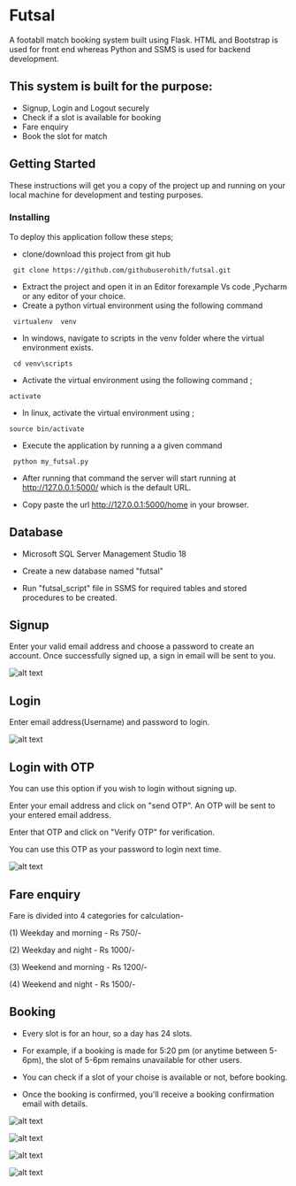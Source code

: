 
# Futsal

A footabll match booking system built using Flask. HTML and Bootstrap is used for front end whereas Python and SSMS is used for backend development.


## This system is built for the purpose:
* Signup, Login and Logout securely
* Check if a slot is available for booking
* Fare enquiry
* Book the slot for match


## Getting Started

These instructions will get you a copy of the project up and running on your local machine for development and testing purposes. 


### Installing

To deploy this application follow these steps;
* clone/download this project from git hub
```
 git clone https://github.com/githubuserohith/futsal.git

```
* Extract the project and open it in an Editor forexample Vs code ,Pycharm or any editor of your choice.
* Create a python virtual environment using the following command
```
 virtualenv  venv 

``` 
* In windows, navigate to scripts in the venv folder where the virtual environment exists.
```
 cd venv\scripts

```
*  Activate the virtual environment using the following command ;
```
activate

```
* In linux, activate the virtual environment using ;
```
source bin/activate

```
* Execute the application by running a a given command

```
 python my_futsal.py

``` 

* After running that command the server will start running at http://127.0.0.1:5000/ which is the default URL.

* Copy paste the url http://127.0.0.1:5000/home in your browser.


## Database

* Microsoft SQL Server Management Studio 18

* Create a new database named "futsal"

* Run "futsal_script" file in SSMS for required tables and stored procedures to be created.

## Signup

Enter your valid email address and choose a password to create an account. Once successfully signed up, a sign in email will be sent to you.

![alt text](https://imgur.com/pmlMGiI.png)


## Login

Enter email address(Username) and password to login.

![alt text](https://imgur.com/qwsLJTI.png)


## Login with OTP

You can use this option if you wish to login without signing up.

Enter your email address and click on "send OTP". An OTP will be sent to your entered email address.

Enter that OTP and click on "Verify OTP" for verification.

You can use this OTP as your password to login next time.

![alt text](https://imgur.com/StEXMGe.png)


## Fare enquiry

Fare is divided into 4 categories for calculation-

(1) Weekday and morning - Rs 750/-

(2) Weekday and night - Rs 1000/-

(3) Weekend and morning - Rs 1200/-

(4) Weekend and night - Rs 1500/-


## Booking 

* Every slot is for an hour, so a day has 24 slots.

* For example, if a booking is made for 5:20 pm (or anytime between 5-6pm), the slot of 5-6pm remains unavailable for other users.

* You can check if a slot of your choise is available or not, before booking.

* Once the booking is confirmed, you'll receive a booking confirmation email with details.

![alt text](https://imgur.com/I4fQbbf.png)

![alt text](https://imgur.com/fDGjapE.png)

![alt text](https://imgur.com/VUNFCnj.png)

![alt text](https://imgur.com/ihpNMLg.png)






